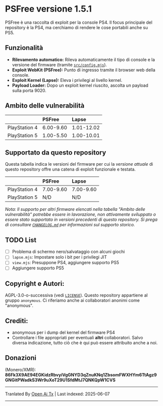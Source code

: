# PSFree versione 1.5.1

PSFree è una raccolta di exploit per la console PS4. Il focus principale del repository è la PS4, ma cerchiamo di rendere le cose portabili anche su PS5.

## Funzionalità

- **Rilevamento automatico:** Rileva automaticamente il tipo di console e la versione del firmware (tramite [`src/config.mjs`](https://raw.githubusercontent.com/Al-Azif/psfree-lapse/main/src/config.mjs)).
- **Exploit WebKit (PSFree):** Punto di ingresso tramite il browser web della console.
- **Exploit Kernel (Lapse):** Eleva i privilegi al livello kernel.
- **Payload Loader:** Dopo un exploit kernel riuscito, ascolta un payload sulla porta 9020.

## Ambito delle vulnerabilità

|               | PSFree    | Lapse      |
| :------------ | :-------- | :--------- |
| PlayStation 4 | 6.00-9.60 | 1.01-12.02 |
| PlayStation 5 | 1.00-5.50 | 1.00-10.01 |

## Supportato da questo repository

Questa tabella indica le versioni del firmware per cui la _versione attuale_ di questo repository offre una catena di exploit funzionale e testata.

|               | PSFree    | Lapse     |
| :------------ | :-------- | :-------- |
| PlayStation 4 | 7.00-9.60 | 7.00-9.60 |
| PlayStation 5 | N/D       | N/D       |

_Nota: Il supporto per altri firmware elencati nella tabella "Ambito delle vulnerabilità" potrebbe essere in lavorazione, non attivamente sviluppato o essere stato supportato in versioni precedenti di questo repository. Si prega di consultare [`CHANGELOG.md`](https://raw.githubusercontent.com/Al-Azif/psfree-lapse/main/CHANGELOG.md) per informazioni sul supporto storico._

## TODO List

- [ ] Problema di schermo nero/salvataggio con alcuni giochi
- [ ] `lapse.mjs`: Impostare solo i bit per i privilegi JIT
- [ ] `view.mjs`: Presuppone PS4, aggiungere supporto PS5
- [ ] Aggiungere supporto PS5

## Copyright e Autori:

AGPL-3.0-o-successiva (vedi [`LICENSE`](https://raw.githubusercontent.com/Al-Azif/psfree-lapse/main/LICENSE)). Questo repository appartiene al gruppo `anonymous`. Ci riferiamo anche ai collaboratori anonimi come "anonymous".

## Crediti:

- anonymous per i dump del kernel del firmware PS4
- Controllare i file appropriati per eventuali **altri** collaboratori. Salvo diversa indicazione, tutto ciò che è qui può essere attribuito anche a noi.

## Donazioni

(Monero/XMR): **86Fk3X9AE94EGKidzRbvyiVgGNYD3qZnuKNq1ZbsomFWXHYm6TtAgz9GNGitPWadkS3Wr9uXoT29U1SfdMtJ7QNKQpW1CVS**

---

Tranlated By [Open Ai Tx](https://github.com/OpenAiTx/OpenAiTx) | Last indexed: 2025-06-07

---